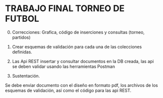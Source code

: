 # TRABAJO FINAL TORNEO DE FUTBOL

0. Correcciones: Grafica, código de inserciones y consultas  (torneo, partidos)

1. Crear esquemas de validación para cada una de las colecciones definidas.

2. Las Api REST insertar y consultar documentos en la DB creada, las api se deben validar usando
las herramientas Postman

3. Sustentación.

Se debe enviar documento con el diseño en formato pdf, los archivos de los esquemas de
validación, así como el código para las api REST.
